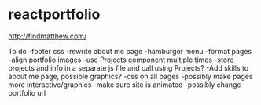 # reactportfolio
http://findmatthew.com/

To do
-footer css
-rewrite about me page
-hamburger menu
-format pages
    <!-- -center header -->
    <!-- -center navbar items -->
    -align portfolio images
    -use Projects component multiple times
        -store projects and info in a separate js file and call using Projects?
-Add skills to about me page, possible graphics?
-css on all pages
    -possibly make pages more interactive/graphics
        -make sure site is animated
-possibly change portfolio url

